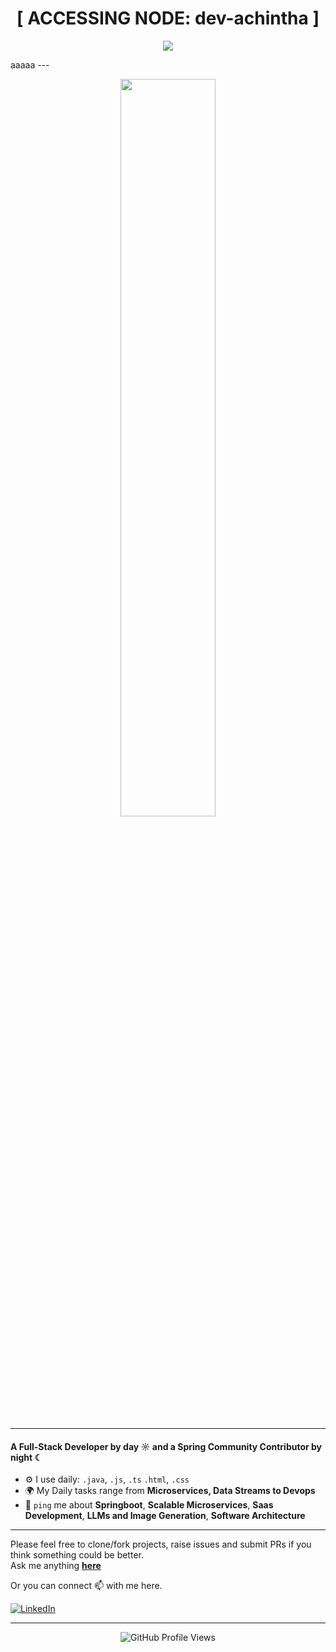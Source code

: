 <h1 align="center">[ ACCESSING NODE: dev-achintha ]</h1>

<p align="center">
  <img src="https://readme-typing-svg.herokuapp.com/?font=JetBrains+Mono&size=16&duration=2500&color=00FF00&center=true&vCenter=true&width=600&lines=Initiating+sequence...;Black+box+status:+STABLE;Deploying+across+zones...;Signals+clean.;Listening+on+all+channels.;Echo:+Full+stack+trace+confirmed.;>>_+Awaiting+next+directive." />
</p>
aaaaa
---

<p align="center">
  <img src="https://media.giphy.com/media/qgQUggAC3Pfv687qPC/giphy.gif" width="55%" />
</p>

---

#### A Full-Stack Developer by day ☼ and a Spring Community Contributor by night ☾

- ⚙️ I use daily: `.java`, `.js`, `.ts` `.html`, `.css`
- 🌍 My Daily tasks range from **Microservices, Data Streams to Devops**
- 💬 `ping` me about **Springboot**, **Scalable Microservices**, **Saas Development**, **LLMs and Image Generation**, **Software Architecture**

---

Please feel free to clone/fork projects, raise issues and submit PRs if you think something could be better. <br>
Ask me anything <a href="https://github.com/achintha98/achintha98/issues/new"><b>here</b></a><br>

Or you can connect 📫 with me here.

[![LinkedIn](https://img.shields.io/badge/LinkedIn-blue?style=for-the-badge&logo=linkedin&logoColor=white)](https://linkedin.com/in/yourprofile)

---

<!-- Optional: Visitors badge -->
<p align="center">
  <img src="https://komarev.com/ghpvc/?username=your-github-username&style=flat-square&color=blue" alt="GitHub Profile Views" />
</p>
